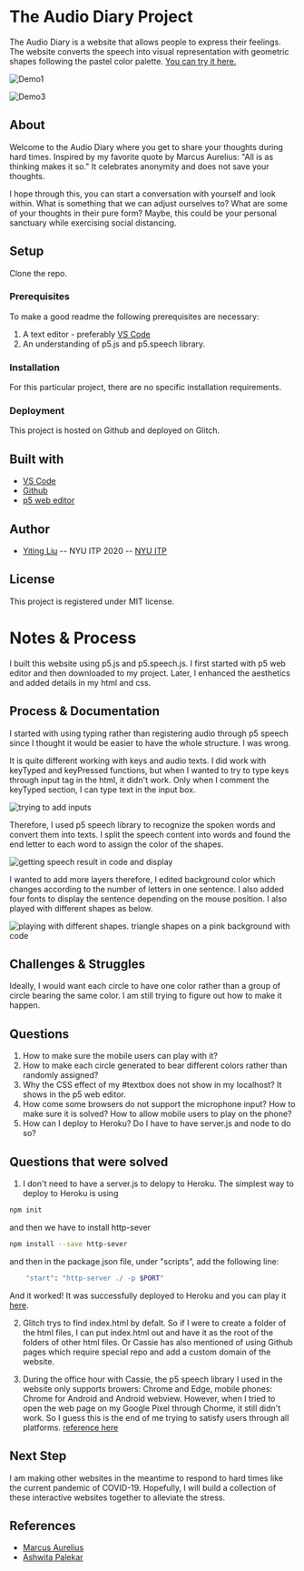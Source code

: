 <!-- Every README should start with an H1 -->
# The Audio Diary Project 
<!-- A one sentence description of the project or assignment -->
The Audio Diary is a website that allows people to express their feelings. The website converts the speech into visual representation with geometric shapes following the pastel color palette. [You can try it here.](https://audio-diary.herokuapp.com/)

![Demo1](https://github.com/YitingLiu97/audio-diary/blob/master/assets/docs/demo1.jpg)

![Demo3](https://github.com/YitingLiu97/audio-diary/blob/master/assets/docs/demo3.jpg)


<!-- It is good practice to add an about or summary -->
## About

Welcome to the Audio Diary where you get to share your thoughts during hard times. Inspired by my favorite quote by Marcus Aurelius: "All is as thinking makes it so." It celebrates anonymity and does not save your thoughts.

I hope through this, you can start a conversation with yourself and look within. What is something that we can adjust ourselves to? What are some of your thoughts in their pure form? Maybe, this could be your personal sanctuary while exercising social distancing.


<!-- It is essential to describe how to set up your project -->
## Setup
Clone the repo. 

<!-- Any knowledge or tools you will need before hand -->
### Prerequisites

To make a good readme the following prerequisites are necessary:
1. A text editor - preferably [VS Code](https://code.visualstudio.com/)
2. An understanding of p5.js and p5.speech library. 


<!-- any installation needs should be defined -->
### Installation

For this particular project, there are no specific installation requirements. 

<!-- Write instructions on how to start working on your project -->
<!-- ### Develop

To develop this document, you can follow the steps provided below:
1. create a fork of this project on Github
2. ping the author of this repo via Github Issues to see if they are looking for contributions on the specific feature you're looking to add
3. open the file in VS Code and make updates 
4. add and commit those changes in your forked github repo
5. make a pull request specifying what additions and changes were made
6. have a nice chat and communication with me about those changes. 
7. celebrate the contribution!  -->

<!-- Notes about the deployment -->
### Deployment

This project is hosted on Github and deployed on Glitch. 

## Built with

* [VS Code](https://code.visualstudio.com/)
* [Github](https://github.com)
* [p5 web editor](https://editor.p5js.org/)

## Author

* [Yiting Liu](http://yitingliu97.wordpress.com/) -- NYU ITP 2020 -- [NYU ITP](https://itp.nyu.edu)

<!-- 
## Code of Conduct

Please read the [CODE OF CONDUCT](https://www.mozilla.org/en-US/about/governance/policies/participation/)  -->

## License

This project is registered under MIT license.

<!-- thank and reference all the things that made your project happen -->

<!-- For your assignments you might consider  -->
# Notes & Process
I built this website using p5.js and p5.speech.js. I first started with p5 web editor and then downloaded to my project. Later, I enhanced the aesthetics and added details in my html and css. 
<!-- How you built this project - Include images, gifs, and notes here -->
## Process & Documentation
I started with using typing rather than registering audio through p5 speech since I thought it would be easier to have the whole structure. I was wrong. 

It is quite different working with keys and audio texts. 
I did work with keyTyped and keyPressed functions, but when I wanted to try to type keys through input tag in the html, it didn't work. Only when I comment the keyTyped section, I can type text in the input box. 

![trying to add inputs](https://github.com/YitingLiu97/audio-diary/blob/master/assets/docs/trying%20to%20add%20input%20.png)

Therefore, I used p5 speech library to recognize the spoken words and convert them into texts. I split the speech content into words and found the end letter to each word to assign the color of the shapes.

![getting speech result in code and display](https://github.com/YitingLiu97/audio-diary/blob/master/assets/docs/speech%20testing.png)

I wanted to add more layers therefore, I edited background color which changes according to the number of letters in one sentence. I also added four fonts to display the sentence depending on the mouse position. I also played with different shapes as below.

![playing with different shapes. triangle shapes on a pink background with code](https://github.com/YitingLiu97/audio-diary/blob/master/assets/docs/trying%20different%20shapes%20location%20wise.png)

<!-- Any specific challenges or struggles documented -->
## Challenges & Struggles
Ideally, I would want each circle to have one color rather than a group of circle bearing the same color. I am still trying to figure out how to make it happen. 

<!-- Any questions you have -->
## Questions
1. How to make sure the mobile users can play with it?
2. How to make each circle generated to bear different colors rather than randomly assigned?
3. Why the CSS effect of my #textbox does not show in my localhost? It shows in the p5 web editor.
4. How come some browsers do not support the microphone input? How to make sure it is solved? How to allow mobile users to play on the phone?
5. How can I deploy to Heroku? Do I have to have server.js and node to do so?

## Questions that were solved
1. I don't need to have a server.js to delopy to Heroku. The simplest way to deploy to Heroku is using 

```sh
npm init
```
and then we have to install http-sever
```sh
npm install --save http-sever
```

and then in the package.json file, under "scripts", add the following line:
```sh
    "start": "http-server ./ -p $PORT"
```
And it worked! It was successfully deployed to Heroku and you can play it [here](https://audio-diary.herokuapp.com/).

2.  Glitch trys to find index.html by defalt. So if I were to create a folder of the html files, I can put index.html out and have it as the root of the folders of  other html files. Or Cassie has also mentioned of using Github pages which require special repo and add a custom domain of the website. 

3. During the office hour with Cassie, the p5 speech library I used in the website only supports browers: Chrome and Edge, mobile phones: Chrome for Android and Android webview. However, when I tried to open the web page on my Google Pixel through Chorme, it still didn't work. So I guess this is the end of me trying to satisfy users through all platforms. [reference here](https://developer.mozilla.org/en-US/docs/Web/API/Web_Speech_API)

## Next Step
I am making other websites in the meantime to respond to hard times like the current pandemic of COVID-19. Hopefully, I will build a collection of these interactive websites together to alleviate the stress.

<!-- References for resources and inspiration -->
## References

*  [Marcus Aurelius](https://play.google.com/store/audiobooks/details?id=AQAAAEAsOCd4GM&gl=US&hl=en-US&source=productsearch&utm_source=HA&utm_medium=SEM&utm_campaign=PLA&pcampaignid=MKT-DR-na-us-1000189-Med-hasem-bk-Evergreen-Nov1417-PLA-audiobookspla*AQAAAEAsOCd4GM&gclid=Cj0KCQjw6_vzBRCIARIsAOs54z5ddm7O8Y1Y7QFgGqA8z1l9d7Gg25O5rKmgQ1na164fBQX0luTA0NcaArefEALw_wcB&gclsrc=aw.ds)
* [Ashwita Palekar](https://letssharefinalproject.herokuapp.com/)
